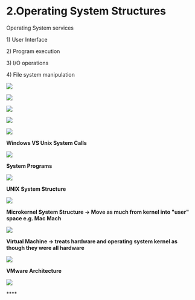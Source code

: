 # 2.Operating System Structures

Operating System services 

1\) User Interface

2\) Program execution

3\) I/O operations

4\) File system manipulation 

![](../.gitbook/assets/image%20%2824%29.png)

![](../.gitbook/assets/image%20%2858%29.png)





![](../.gitbook/assets/image%20%289%29.png)

![](../.gitbook/assets/image%20%2865%29.png)

![](../.gitbook/assets/image%20%2848%29.png)

**Windows VS Unix System Calls** 

![](../.gitbook/assets/image%20%287%29.png)



**System Programs**

![](../.gitbook/assets/image%20%28117%29.png)

**UNIX System Structure**

![](../.gitbook/assets/image%20%2826%29.png)

**Microkernel System Structure -&gt; Move as much from kernel into "user" space e.g. Mac Mach**

![](../.gitbook/assets/image%20%2827%29.png)

**Virtual Machine -&gt; treats hardware and operating system kernel as though they were all hardware**

![](../.gitbook/assets/image%20%28113%29.png)

**VMware Architecture** 

![](../.gitbook/assets/image%20%2843%29.png)

\*\*\*\*

